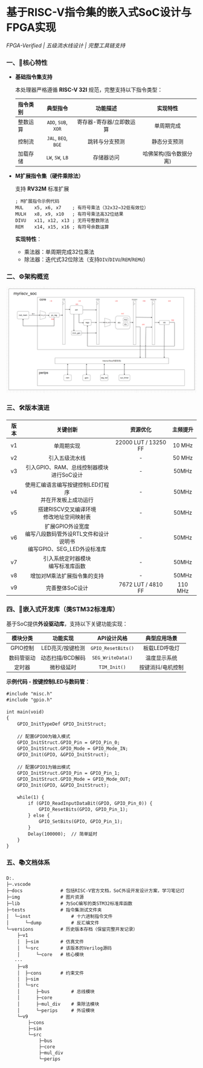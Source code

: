 # 基于RISC-V指令集的嵌入式SoC设计与FPGA实现

*FPGA-Verified | 五级流水线设计 | 完整工具链支持*

### 一、🚀核心特性

- **基础指令集支持**

  本处理器严格遵循 **RISC-V 32I** 规范，完整支持以下指令类型：

  | 指令类别 |      典型指令       |         功能描述         |        实现特性        |
  | :------- | :-----------------: | :----------------------: | :--------------------: |
  | 整数运算 | `ADD`, `SUB`, `XOR` | 寄存器-寄存器/立即数运算 |       单周期完成       |
  | 控制流   | `JAL`, `BEQ`, `BGE` |      跳转与分支预测      |      静态分支预测      |
  | 加载存储 |  `LW`, `SW`, `LB`   |        存储器访问        | 哈佛架构(指令数据分离) |

- **M扩展指令集（硬件乘除法）**

  支持 **RV32M** 标准扩展

  ```
  ; M扩展指令示例代码
  MUL    x5, x6, x7    ; 有符号乘法（32x32→32低有效位）
  MULH   x8, x9, x10   ; 有符号乘法高32位结果
  DIVU   x11, x12, x13 ; 无符号整数除法
  REM    x14, x15, x16 ; 有符号余数运算
  ```

  **实现特性**：

  - 乘法器：单周期完成32位乘法
  - 除法器：迭代式32位除法（支持`DIV`/`DIVU`/`REM`/`REMU`）

### 二、⚙️架构概览

![arch](img/arch.png)

### 三、🛠️版本演进

| 版本 |                           关键创新                           |       资源优化       | 主频提升 |
| :--: | :----------------------------------------------------------: | :------------------: | :------: |
|  v1  |                          单周期实现                          | 22000 LUT / 13250 FF |  10 MHz  |
|  v2  |                        引入五级流水线                        |          -           |  50 MHz  |
|  v3  |        引入GPIO、RAM、总线控制器模块<br />进行SoC设计        |          -           |  50MHz   |
|  v4  | 使用汇编语言编写按键控制LED灯程序<br />并在开发板上成功运行  |          -           |  50MHz   |
|  v5  |        搭建RISCV交叉编译环境<br />修改地址空间映射表         |          -           |  50MHz   |
|  v6  | 扩展GPIO外设宽度<br />编写八段数码管外设RTL文件和设计说明书<br />编写GPIO、SEG_LED外设标准库 |          -           |  50MHz   |
|  v7  |            引入系统定时器模块<br />编写标准库函数            |          -           |  50MHz   |
|  v8  |                 增加对M乘法扩展指令集的支持                  |          -           |  50MHz   |
|  v9  |                       完善整体SoC设计                        |  7672 LUT / 4810 FF  | 110 MHz  |

### 四、📡嵌入式开发库（类STM32标准库）

基于SoC提供**外设驱动库**，支持以下关键功能实现：

|  模块分类  |     功能实现     |    API设计风格     |   典型应用场景    |
| :--------: | :--------------: | :----------------: | :---------------: |
|  GPIO控制  | LED亮灭/按键检测 | `GPIO_ResetBits()` |   板载LED呼吸灯   |
| 数码管驱动 | 动态扫描/BCD解码 | `SEG_WriteData()`  |   温度显示系统    |
|   定时器   |    微秒级延时    |    `TIM_Init()`    | 按键消抖/电机控制 |

**示例代码 - 按键控制LED与数码管**：

```
#include "misc.h"
#include "gpio.h"

int main(void)
{
    GPIO_InitTypeDef GPIO_InitStruct;
    
    // 配置GPIO0为输入模式
    GPIO_InitStruct.GPIO_Pin = GPIO_Pin_0;
    GPIO_InitStruct.GPIO_Mode = GPIO_Mode_IN;
    GPIO_Init(GPIO, &GPIO_InitStruct);

    // 配置GPIO1为输出模式
    GPIO_InitStruct.GPIO_Pin = GPIO_Pin_1;
    GPIO_InitStruct.GPIO_Mode = GPIO_Mode_OUT;
    GPIO_Init(GPIO, &GPIO_InitStruct);

    while(1) {
        if (GPIO_ReadInputDataBit(GPIO, GPIO_Pin_0)) {
            GPIO_ResetBits(GPIO, GPIO_Pin_1);
        } else {
            GPIO_SetBits(GPIO, GPIO_Pin_1);
        }
        Delay(100000);  // 简单延时
    }
}
```

### 五、📚文档体系

```
D:.
├─.vscode
├─docs				# 包括RISC-V官方文档，SoC外设开发设计方案，学习笔记灯
├─img				# 图片资源
├─lib				# 为SoC编写的类STM32标准库函数
├─tests				# 指令集测试文件夹
│  └─inst				# 十六进制指令文件
│      └─dump			# 反汇编文件
└─versions	 		# 历史版本存档（保留完整开发记录）
    ├─v1
    │  ├─sim		# 仿真文件
    │  └─src		# 该版本的Verilog源码
    │      └─core	# 核心模块
   ···
    ├─v8
    │  ├─cons		# 约束文件
    │  ├─sim
    │  └─src
    │      ├─bus		# 总线模块
    │      ├─core	
    │      ├─mul_div	# 乘除法模块
    │      └─perips		# 外设模块
    └─v9
        ├─cons
        ├─sim
        └─src
            ├─bus
            ├─core
            ├─mul_div
            └─perips
```

